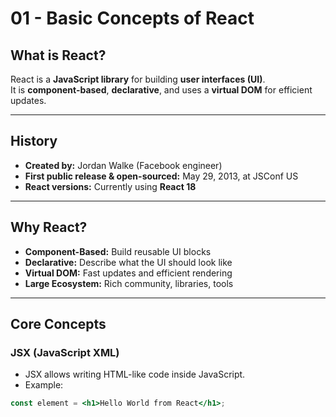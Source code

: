 # 01 - Basic Concepts of React

## What is React?

React is a **JavaScript library** for building **user interfaces (UI)**.  
It is **component-based**, **declarative**, and uses a **virtual DOM** for efficient updates.

---

## History

- **Created by:** Jordan Walke (Facebook engineer)
- **First public release & open-sourced:** May 29, 2013, at JSConf US
- **React versions:** Currently using **React 18**

---

## Why React?

- **Component-Based:** Build reusable UI blocks
- **Declarative:** Describe what the UI should look like
- **Virtual DOM:** Fast updates and efficient rendering
- **Large Ecosystem:** Rich community, libraries, tools

---

## Core Concepts

### JSX (JavaScript XML)

- JSX allows writing HTML-like code inside JavaScript.
- Example:

```jsx
const element = <h1>Hello World from React</h1>;
```
